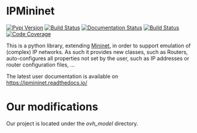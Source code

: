 # IPMininet
[![Pypi Version](https://img.shields.io/pypi/v/ipmininet.svg)](https://pypi.python.org/pypi/ipmininet/)
[![Build Status](https://jenkins-mininet.info.ucl.ac.be/buildStatus/icon?job=ipmininet%2Fpythonversion%3Dipmininet-py35%2Ctestname%3Dunittest&subject=Python3.5)](https://jenkins-mininet.info.ucl.ac.be/job/ipmininet/pythonversion=ipmininet-py35,testname=unittest)
[![Documentation Status](https://readthedocs.org/projects/ipmininet/badge/?version=latest)](http://ipmininet.readthedocs.io/?badge=latest)
[![Build Status](https://jenkins-mininet.info.ucl.ac.be/buildStatus/icon?job=ipmininet%2Fpythonversion%3Dipmininet-py37%2Ctestname%3Ddoctest&subject=doc%20examples)](https://jenkins-mininet.info.ucl.ac.be/job/ipmininet/pythonversion=ipmininet-py37,testname=doctest)
[![Code Coverage](https://img.shields.io/jenkins/coverage/cobertura/https/jenkins-mininet.info.ucl.ac.be/job/ipmininet/pythonversion=ipmininet-py35,testname=unittest.svg)](https://jenkins-mininet.info.ucl.ac.be/job/ipmininet/pythonversion=ipmininet-py35,testname=unittest/cobertura)


This is a python library, extending [Mininet](http://mininet.org), in order
to support emulation of (complex) IP networks. As such it provides new classes,
such as Routers, auto-configures all properties not set by the user, such as
IP addresses or router configuration files, ...

The latest user documentation is available on
https://ipmininet.readthedocs.io/

# Our modifications

Our project is located under the *ovh_model* directory.
